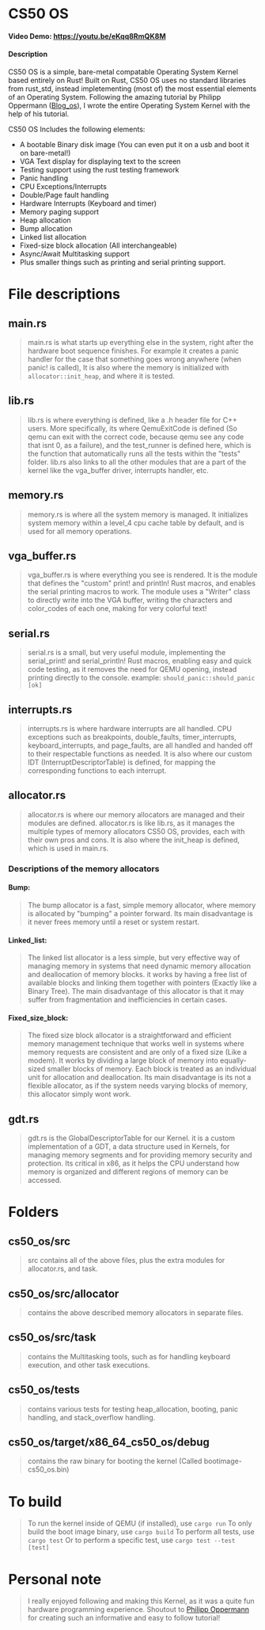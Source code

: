 # CS50 OS
#### Video Demo: https://youtu.be/eKqq8RmQK8M
#### Description
CS50 OS is a simple, bare-metal compatable Operating System Kernel based entirely on Rust!
Built on Rust, CS50 OS uses no standard libraries from rust_std, instead impletementing (most of) the most essential elements of an Operating System. Following the amazing tutorial by Philipp Oppermann ([Blog_os](https://os.phil-opp.com)), I wrote the entire Operating System Kernel with the help of his tutorial.

CS50 OS Includes the following elements:
- A bootable Binary disk image (You can even put it on a usb and boot it on bare-metal!)
- VGA Text display for displaying text to the screen
- Testing support using the rust testing framework
- Panic handling
- CPU Exceptions/Interrupts
- Double/Page fault handling
- Hardware Interrupts (Keyboard and timer)
- Memory paging support
- Heap allocation
- Bump allocation
- Linked list allocation
- Fixed-size block allocation (All interchangeable)
- Async/Await Multitasking support
- Plus smaller things such as printing and serial printing support.

# File descriptions
## main.rs
> main.rs is what starts up everything else in the system, right after the hardware boot sequence finishes. For example it creates a panic handler for the case that something goes wrong anywhere (when panic! is called), It is also where the memory is initialized with `allocator::init_heap`, and where it is tested.
## lib.rs
> lib.rs is where everything is defined, like a .h header file for C++ users. More specifically, its where QemuExitCode is defined (So qemu can exit with the correct code, because qemu see any code that isnt 0, as a failure), and the test_runner is defined here, which is the function that automatically runs all the tests within the "tests" folder.
lib.rs also links to all the other modules that are a part of the kernel like the vga_buffer driver, interrupts handler, etc.
## memory.rs
> memory.rs is where all the system memory is managed. It initializes system memory within a level_4 cpu cache table by default, and is used for all memory operations.
## vga_buffer.rs
> vga_buffer.rs is where everything you see is rendered. It is the module that defines the "custom" print! and println! Rust macros, and enables the serial printing macros to work. The module uses a "Writer" class to directly write into the VGA buffer, writing the characters and color_codes of each one, making for very colorful text!
## serial.rs
> serial.rs is a small, but very useful module, implementing the serial_print! and serial_println! Rust macros, enabling easy and quick code testing, as it removes the need for QEMU opening, instead printing directly to the console.
        example: `should_panic::should_panic [ok]`
## interrupts.rs
> interrupts.rs is where hardware interrupts are all handled. CPU exceptions such as breakpoints, double_faults, timer_interrupts, keyboard_interrupts, and page_faults, are all handled and handed off to their respectable functions as needed. It is also where our custom IDT (InterruptDescriptorTable) is defined, for mapping the corresponding functions to each interrupt.
## allocator.rs
> allocator.rs is where our memory allocators are managed and their modules are defined. allocator.rs is like lib.rs, as it manages the multiple types of memory allocators CS50 OS, provides, each with their own pros and cons. It is also where the init_heap is defined, which is used in main.rs.
### Descriptions of the memory allocators
#### Bump:
>The bump allocator is a fast, simple memory allocator, where memory is allocated by "bumping" a pointer forward. Its main disadvantage is it never frees memory until a reset or system restart.
#### Linked_list:
>The linked list allocator is a less simple, but very effective way of managing memory in systems that need dynamic memory allocation and deallocation of memory blocks. it works by having a free list of available blocks and linking them together with pointers (Exactly like a Binary Tree). The main disadvantage of this allocator is that it may suffer from fragmentation and inefficiencies in certain cases.
#### Fixed_size_block:
>The fixed size block allocator is a straightforward and efficient memory management technique that works well in systems where memory requests are consistent and are only of a fixed size (Like a modem). It works by dividing a large block of memory into equally-sized smaller blocks of memory. Each block is treated as an individual unit for allocation and deallocation. Its main disadvantage is its not a flexible allocator, as if the system needs varying blocks of memory, this allocator simply wont work.

## gdt.rs
> gdt.rs is the GlobalDescriptorTable for our Kernel. it is a custom implementation of a GDT, a data structure used in Kernels, for managing memory segments and for providing memory security and protection. Its critical in x86, as it helps the CPU understand how memory is organized and different regions of memory can be accessed.

# Folders
## cs50_os/src
> src contains all of the above files, plus the extra modules for allocator.rs, and task.
## cs50_os/src/allocator
> contains the above described memory allocators in separate files.
## cs50_os/src/task
> contains the Multitasking tools, such as for handling keyboard execution, and other task executions.
## cs50_os/tests
> contains various tests for testing heap_allocation, booting, panic handling, and stack_overflow handling.
## cs50_os/target/x86_64_cs50_os/debug
> contains the raw binary for booting the kernel (Called bootimage-cs50_os.bin)

# To build
> To run the kernel inside of QEMU (if installed), use `cargo run`
> To only build the boot image binary, use `cargo build`
> To perform all tests, use `cargo test`
> Or to perform a specific test, use `cargo test --test [test]`

# Personal note
> I really enjoyed following and making this Kernel, as it was a quite fun hardware programming experience. Shoutout to [Philipp Oppermann](https://github.com/phil-opp) for creating such an informative and easy to follow tutorial!
